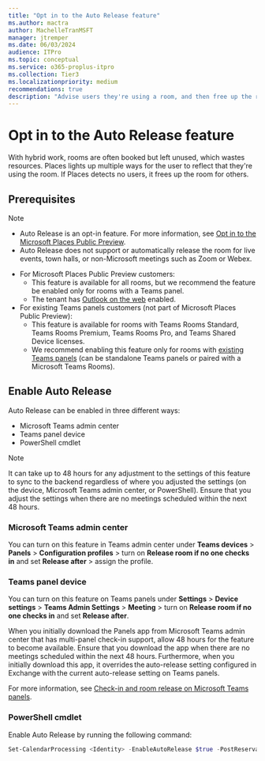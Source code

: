 ```yaml
---
title: "Opt in to the Auto Release feature"
ms.author: mactra
author: MachelleTranMSFT
manager: jtremper
ms.date: 06/03/2024
audience: ITPro
ms.topic: conceptual
ms.service: o365-proplus-itpro
ms.collection: Tier3
ms.localizationpriority: medium
recommendations: true
description: "Advise users they're using a room, and then free up the room for use by others if no current users are detected."
---
```


# Opt in to the Auto Release feature

With hybrid work, rooms are often booked but left unused, which wastes resources. Places lights up multiple ways for the user to reflect that they're using the room. If Places detects no users, it frees up the room for others.

## Prerequisites

> [!NOTE]
>
> - Auto Release is an opt-in feature. For more information, see [Opt in to the Microsoft Places Public Preview](opt-in-places-preview.md).
> - Auto Release does not support or automatically release the room for live events, town halls, or non-Microsoft meetings such as Zoom or Webex.

- For Microsoft Places Public Preview customers:
  - This feature is available for all rooms, but we recommend the feature be enabled only for rooms with a Teams panel.
  - The tenant has [Outlook on the web](/exchange/clients/outlook-on-the-web/mailbox-access?view=exchserver-2019&preserve-view=true) enabled.
- For existing Teams panels customers (not part of Microsoft Places Public Preview):
  - This feature is available for rooms with Teams Rooms Standard, Teams Rooms Premium, Teams Rooms Pro, and Teams Shared Device licenses.
  - We recommend enabling this feature only for rooms with [existing Teams panels](/microsoftteams/devices/check-in-and-room-release) (can be standalone Teams panels or paired with a Microsoft Teams Rooms).

## Enable Auto Release

Auto Release can be enabled in three different ways:

- Microsoft Teams admin center
- Teams panel device
- PowerShell cmdlet

> [!NOTE]
> It can take up to 48 hours for any adjustment to the settings of this feature to sync to the backend regardless of where you adjusted the settings (on the device, Microsoft Teams admin center, or PowerShell). Ensure that you adjust the settings when there are no meetings scheduled within the next 48 hours.

### Microsoft Teams admin center

You can turn on this feature in Teams admin center under **Teams devices** > **Panels** > **Configuration profiles** > turn on **Release room if no one checks in** and set **Release after** > assign the profile.

### Teams panel device

You can turn on this feature on Teams panels under **Settings** > **Device settings** > **Teams Admin Settings** > **Meeting** > turn on **Release room if no one checks in** and set **Release after**.

When you initially download the Panels app from Microsoft Teams admin center that has multi-panel check-in support, allow 48 hours for the feature to become available. Ensure that you download the app when there are no meetings scheduled within the next 48 hours. Furthermore, when you initially download this app, it overrides the auto-release setting configured in Exchange with the current auto-release setting on Teams panels.

For more information, see [Check-in and room release on Microsoft Teams panels](/microsoftteams/devices/check-in-and-room-release).

### PowerShell cmdlet

Enable Auto Release by running the following command:

```powershell
Set-CalendarProcessing <Identity> -EnableAutoRelease $true -PostReservationMaxClaimTimeInMinutes 10
```
